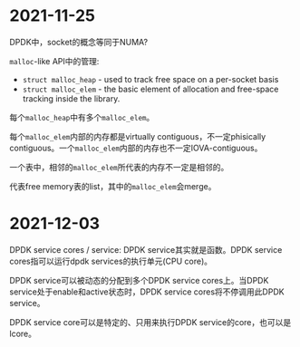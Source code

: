 # 2021-11-25

DPDK中，socket的概念等同于NUMA?

`malloc`-like API中的管理:
+ `struct malloc_heap` - used to track free space on a per-socket basis
+ `struct malloc_elem` - the basic element of allocation and free-space tracking inside the library.

每个`malloc_heap`中有多个`malloc_elem`。

每个`malloc_elem`内部的内存都是virtually contiguous，不一定phisically contiguous。一个`malloc_elem`内部的内存也不一定IOVA-contiguous。

一个表中，相邻的`malloc_elem`所代表的内存不一定是相邻的。

代表free memory表的list，其中的`malloc_elem`会merge。

# 2021-12-03

DPDK service cores / service: DPDK service其实就是函数。DPDK service cores指可以运行dpdk services的执行单元(CPU core)。

DPDK service可以被动态的分配到多个DPDK service cores上。当DPDK service处于enable和active状态时，DPDK service cores将不停调用此DPDK service。

DPDK service core可以是特定的、只用来执行DPDK service的core，也可以是lcore。
